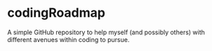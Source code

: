 # codingRoadmap
A simple GitHub repository to help myself (and possibly others) with different avenues within coding to pursue.
